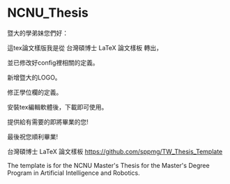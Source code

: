 # NCNU_Thesis
暨大的學弟妹您們好：

這tex論文樣版我是從 台灣碩博士 LaTeX 論文樣板 轉出，

並已修改好config裡相關的定義。

新增暨大的LOGO。

修正學位欄的定義。

安裝tex編輯軟體後，下載即可使用。

提供給有需要的即將畢業的您!


最後祝您順利畢業!

台灣碩博士 LaTeX 論文樣板
https://github.com/sppmg/TW_Thesis_Template

The template is for the NCNU Master's Thesis for the Master's Degree Program in Artificial Intelligence and Robotics.
